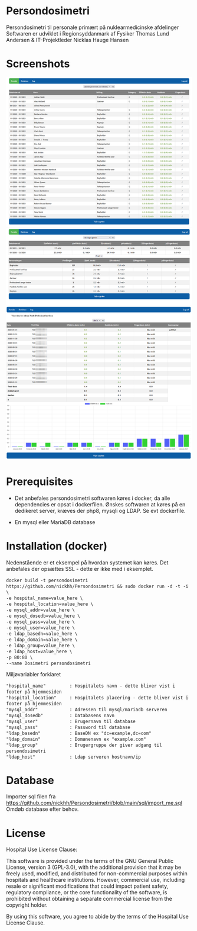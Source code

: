 # Persondosimetri
Persondosimetri til personale primært på nuklearmedicinske afdelinger
Softwaren er udviklet i Regionsyddanmark af Fysiker Thomas Lund Andersen & IT-Projektleder Nicklas Hauge Hansen

# Screenshots
![alt text](https://github.com/nickhh/Persondosimetri/blob/main/readme/overview.png "screenprint1")
![alt text](https://github.com/nickhh/Persondosimetri/blob/main/readme/overview2.png "screenprint2")
![alt text](https://github.com/nickhh/Persondosimetri/blob/main/readme/overview3.png "screenprint3")

# Prerequisites
  * Det anbefales persondosimetri softwaren køres i docker, da alle dependencies er opsat i dockerfilen.
Ønskes softwaren at køres på en dedikeret server, kræves der php8, mysqli og LDAP.
Se evt dockerfile.

  * En mysql eller MariaDB database 

# Installation (docker)
Nedenstående er et eksempel på hvordan systemet kan køres.
Det anbefales der opsættes SSL - dette er ikke med i eksemplet.
```
docker build -t persondosimetri https://github.com/nickhh/Persondosimetri && sudo docker run -d -t -i \
-e hospital_name=value_here \
-e hospital_location=value_here \
-e mysql_addr=value_here \
-e mysql_dosedb=value_here \
-e mysql_pass=value_here \
-e mysql_user=value_here \
-e ldap_basedn=value_here \
-e ldap_domain=value_here \
-e ldap_group=value_here \
-e ldap_host=value_here \
-p 80:80 \
--name Dosimetri persondosimetri
```
Miljøvariabler forklaret

```
"hospital_name"         : Hospitalets navn - dette bliver vist i footer på hjemmesiden
"hospital_location"     : Hospitalets placering - dette bliver vist i footer på hjemmesiden
"mysql_addr"            : Adressen til mysql/mariadb serveren
"mysql_dosedb"          : Databasens navn
"mysql_user"            : Brugernavn til database
"mysql_pass"            : Password til database
"ldap_basedn"           : BaseDN ex "dc=example,dc=com"
"ldap_domain"           : Domænenavn ex "example.com"
"ldap_group"            : Brugergruppe der giver adgang til persondosimetri
"ldap_host"             : Ldap serveren hostnavn/ip
```

# Database
Importer sql filen fra https://github.com/nickhh/Persondosimetri/blob/main/sql/import_me.sql
Omdøb database efter behov.

# License
Hospital Use License Clause:

This software is provided under the terms of the GNU General Public License, version 3 (GPL-3.0), with the additional provision that it may be freely used, modified, and distributed for non-commercial purposes within hospitals and healthcare institutions. However, commercial use, including resale or significant modifications that could impact patient safety, regulatory compliance, or the core functionality of the software, is prohibited without obtaining a separate commercial license from the copyright holder.

By using this software, you agree to abide by the terms of the Hospital Use License Clause.
